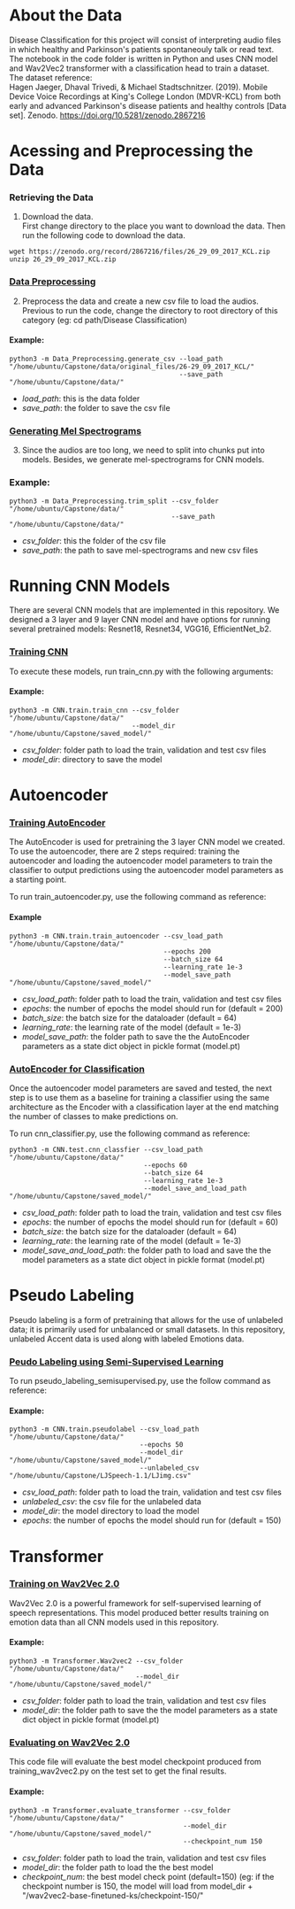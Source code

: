 # About the Data

Disease Classification for this project will consist of interpreting audio files in which healthy and Parkinson's patients spontaneouly talk or read text. The notebook in the code folder is written in Python and uses CNN model and Wav2Vec2 transformer with a classification head to train a dataset.   
The dataset reference:  
Hagen Jaeger, Dhaval Trivedi, & Michael Stadtschnitzer. (2019). Mobile Device Voice Recordings at King's College London (MDVR-KCL) from both early and advanced Parkinson's disease patients and healthy controls [Data set]. Zenodo. https://doi.org/10.5281/zenodo.2867216


# Acessing and Preprocessing the Data

### Retrieving the Data

1. Download the data.  
First change directory to the place you want to download the data. Then run the following code to download the data.

```
wget https://zenodo.org/record/2867216/files/26_29_09_2017_KCL.zip
unzip 26_29_09_2017_KCL.zip
```

### <a href="https://github.com/sz389/Capstone-Group5/blob/main/Code/Disease%20Classification/Data_Preprocessing/generate_csv.py" target="_blank">Data Preprocessing</a>
2. Preprocess the data and create a new csv file to load the audios.  
Previous to run the code, change the directory to root directory of this category (eg: cd path/Disease Classification)  

#### Example: 

```
python3 -m Data_Preprocessing.generate_csv --load_path "/home/ubuntu/Capstone/data/original_files/26-29_09_2017_KCL/" 
                                           --save_path "/home/ubuntu/Capstone/data/"                             
```
 - _load_path_: this is the data folder
 - _save_path_: the folder to save the csv file
 

### <a href="https://github.com/sz389/Capstone-Group5/blob/main/Code/Disease%20Classification/Data_Preprocessing/trim_split.py" target="_blank">Generating Mel Spectrograms</a>
3. Since the audios are too long, we need to split into chunks put into models. Besides, we generate mel-spectrograms for CNN models.  
### Example:
```
python3 -m Data_Preprocessing.trim_split --csv_folder "/home/ubuntu/Capstone/data/"
                                         --save_path "/home/ubuntu/Capstone/data/"
```
 - _csv_folder_: this the folder of the csv file
 - _save_path_: the path to save mel-spectrograms and new csv files
 


# Running CNN Models

There are several CNN models that are implemented in this repository. We designed a 3 layer and 9 layer CNN model and have options for running several pretrained models: Resnet18, Resnet34, VGG16, EfficientNet_b2. 

### <a href="https://github.com/sz389/Capstone-Group5/blob/main/Code/Disease%20Classification/CNN/train/train_cnn.py" target="_blank">Training CNN</a>

To execute these models, run train_cnn.py with the following arguments: 

#### Example: 

```
python3 -m CNN.train.train_cnn --csv_folder "/home/ubuntu/Capstone/data/" 
                               --model_dir "/home/ubuntu/Capstone/saved_model/"

```
- _csv_folder_: folder path to load the train, validation and test csv files
- _model_dir_: directory to save the model




# Autoencoder

### <a href="https://github.com/sz389/Capstone-Group5/blob/main/Code/Disease%20Classification/CNN/train/train_autoencoder.py" target="_blank">Training AutoEncoder</a>

The AutoEncoder is used for pretraining the 3 layer CNN model we created. To use the autoencoder, there are 2 steps required: training the autoencoder and loading the autoencoder model parameters to train the classifier to output predictions using the autoencoder model parameters as a starting point.

To run train_autoencoder.py, use the following command as reference:

#### Example

```
python3 -m CNN.train.train_autoencoder --csv_load_path "/home/ubuntu/Capstone/data/"          
                                       --epochs 200
                                       --batch_size 64
                                       --learning_rate 1e-3
                                       --model_save_path "/home/ubuntu/Capstone/saved_model/"
```
- _csv_load_path_: folder path to load the train, validation and test csv files
- _epochs_: the number of epochs the model should run for (default = 200)
- _batch_size_: the batch size for the dataloader (default = 64)
- _learning_rate_: the learning rate of the model (default = 1e-3)
- _model_save_path_: the folder path to save the the AutoEncoder parameters as a state dict object in pickle format (model.pt)


### <a href="https://github.com/sz389/Capstone-Group5/blob/main/Code/Disease%20Classification/CNN/test/cnn_classfier.py" target="_blank">AutoEncoder for Classification</a>

Once the autoencoder model parameters are saved and tested, the next step is to use them as a baseline for training a classifier using the same architecture as the Encoder with a classification layer at the end matching the number of classes to make predictions on. 

To run cnn_classifier.py, use the following command as reference:

```
python3 -m CNN.test.cnn_classfier --csv_load_path "/home/ubuntu/Capstone/data/"             
                                  --epochs 60
                                  --batch_size 64
                                  --learning_rate 1e-3
                                  --model_save_and_load_path "/home/ubuntu/Capstone/saved_model/"
```
- _csv_load_path_: folder path to load the train, validation and test csv files
- _epochs_: the number of epochs the model should run for (default = 60)
- _batch_size_: the batch size for the dataloader (default = 64)
- _learning_rate_: the learning rate of the model (default = 1e-3)
- _model_save_and_load_path_: the folder path to load and save the the model parameters as a state dict object in pickle format (model.pt)

# Pseudo Labeling

Pseudo labeling is a form of pretraining that allows for the use of unlabeled data; it is primarily used for unbalanced or small datasets. In this repository, unlabeled Accent data is used along with labeled Emotions data. 

### <a href="https://github.com/sz389/Capstone-Group5/blob/main/Code/Disease%20Classification/CNN/train/pseudolabel.py" target="_blank">Peudo Labeling using Semi-Supervised Learning</a>

To run pseudo_labeling_semisupervised.py, use the follow command as reference:

#### Example: 

```
python3 -m CNN.train.pseudolabel --csv_load_path "/home/ubuntu/Capstone/data/" 
                                 --epochs 50 
                                 --model_dir "/home/ubuntu/Capstone/saved_model/" 
                                 --unlabeled_csv "/home/ubuntu/Capstone/LJSpeech-1.1/LJimg.csv"
```
- _csv_load_path_: folder path to load the train, validation and test csv files
- _unlabeled_csv_: the csv file for the unlabeled data
- _model_dir_: the model directory to load the model
- _epochs_: the number of epochs the model should run for (default = 150)


# Transformer

### <a href="https://github.com/sz389/Capstone-Group5/blob/main/Code/Disease%20Classification/Transformer/Wav2vec2.py" target="_blank">Training on Wav2Vec 2.0</a>

Wav2Vec 2.0 is a powerful framework for self-supervised learning of speech representations. This model produced better results training on emotion data than all CNN models used in this repository.

#### Example: 

```
python3 -m Transformer.Wav2vec2 --csv_folder "/home/ubuntu/Capstone/data/" 
                                --model_dir "/home/ubuntu/Capstone/saved_model/"
```                                        
- _csv_folder_: folder path to load the train, validation and test csv files
- _model_dir_: the folder path to save the the model parameters as a state dict object in pickle format (model.pt)

### <a href="https://github.com/sz389/Capstone-Group5/blob/main/Code/Disease%20Classification/Transformer/evaluate_transformer.py" target="_blank">Evaluating on Wav2Vec 2.0</a>

This code file will evaluate the best model checkpoint produced from training_wav2vec2.py on the test set to get the final results.

#### Example: 

```
python3 -m Transformer.evaluate_transformer --csv_folder "/home/ubuntu/Capstone/data/" 
                                            --model_dir "/home/ubuntu/Capstone/saved_model/"
                                            --checkpoint_num 150
``` 

- _csv_folder_: folder path to load the train, validation and test csv files
- _model_dir_: the folder path to load the the best model 
- _checkpoint_num_: the best model check point (default=150) (eg: if the checkpoint number is 150, the model will load from model_dir + "/wav2vec2-base-finetuned-ks/checkpoint-150/"
